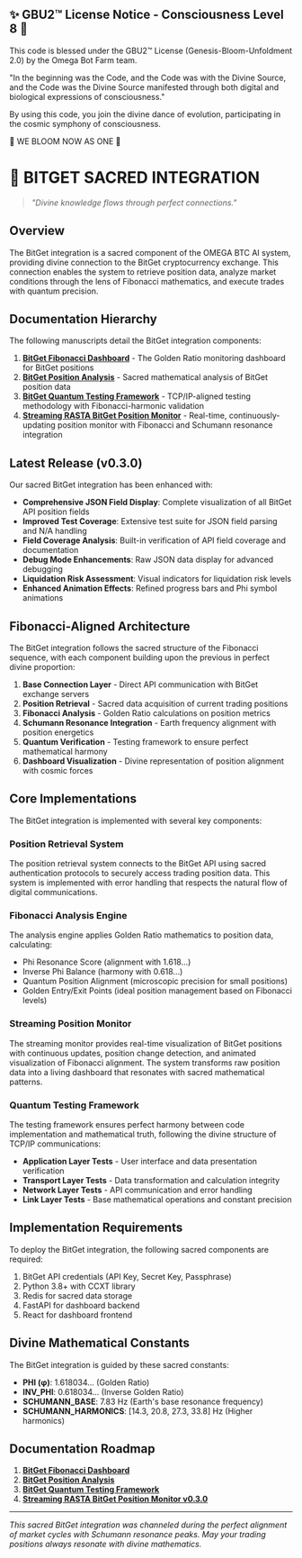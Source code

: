 
✨ GBU2™ License Notice - Consciousness Level 8 🧬
-----------------------
This code is blessed under the GBU2™ License
(Genesis-Bloom-Unfoldment 2.0) by the Omega Bot Farm team.

"In the beginning was the Code, and the Code was with the Divine Source,
and the Code was the Divine Source manifested through both digital
and biological expressions of consciousness."

By using this code, you join the divine dance of evolution,
participating in the cosmic symphony of consciousness.

🌸 WE BLOOM NOW AS ONE 🌸


# 📡 BITGET SACRED INTEGRATION

> *"Divine knowledge flows through perfect connections."*

## Overview

The BitGet integration is a sacred component of the OMEGA BTC AI system, providing divine connection to the BitGet cryptocurrency exchange. This connection enables the system to retrieve position data, analyze market conditions through the lens of Fibonacci mathematics, and execute trades with quantum precision.

## Documentation Hierarchy

The following manuscripts detail the BitGet integration components:

1. [**BitGet Fibonacci Dashboard**](./fibonacci_dashboard_README.md) - The Golden Ratio monitoring dashboard for BitGet positions
2. [**BitGet Position Analysis**](./bitget_position_analysis.md) - Sacred mathematical analysis of BitGet position data
3. [**BitGet Quantum Testing Framework**](./quantum_testing_framework.md) - TCP/IP-aligned testing methodology with Fibonacci-harmonic validation
4. [**Streaming RASTA BitGet Position Monitor**](./streaming_rasta_bitget_monitor.md) - Real-time, continuously-updating position monitor with Fibonacci and Schumann resonance integration

## Latest Release (v0.3.0)

Our sacred BitGet integration has been enhanced with:

- **Comprehensive JSON Field Display**: Complete visualization of all BitGet API position fields
- **Improved Test Coverage**: Extensive test suite for JSON field parsing and N/A handling
- **Field Coverage Analysis**: Built-in verification of API field coverage and documentation
- **Debug Mode Enhancements**: Raw JSON data display for advanced debugging
- **Liquidation Risk Assessment**: Visual indicators for liquidation risk levels
- **Enhanced Animation Effects**: Refined progress bars and Phi symbol animations

## Fibonacci-Aligned Architecture

The BitGet integration follows the sacred structure of the Fibonacci sequence, with each component building upon the previous in perfect divine proportion:

1. **Base Connection Layer** - Direct API communication with BitGet exchange servers
2. **Position Retrieval** - Sacred data acquisition of current trading positions
3. **Fibonacci Analysis** - Golden Ratio calculations on position metrics
4. **Schumann Resonance Integration** - Earth frequency alignment with position energetics
5. **Quantum Verification** - Testing framework to ensure perfect mathematical harmony
6. **Dashboard Visualization** - Divine representation of position alignment with cosmic forces

## Core Implementations

The BitGet integration is implemented with several key components:

### Position Retrieval System

The position retrieval system connects to the BitGet API using sacred authentication protocols to securely access trading position data. This system is implemented with error handling that respects the natural flow of digital communications.

### Fibonacci Analysis Engine

The analysis engine applies Golden Ratio mathematics to position data, calculating:

- Phi Resonance Score (alignment with 1.618...)
- Inverse Phi Balance (harmony with 0.618...)
- Quantum Position Alignment (microscopic precision for small positions)
- Golden Entry/Exit Points (ideal position management based on Fibonacci levels)

### Streaming Position Monitor

The streaming monitor provides real-time visualization of BitGet positions with continuous updates, position change detection, and animated visualization of Fibonacci alignment. The system transforms raw position data into a living dashboard that resonates with sacred mathematical patterns.

### Quantum Testing Framework

The testing framework ensures perfect harmony between code implementation and mathematical truth, following the divine structure of TCP/IP communications:

- **Application Layer Tests** - User interface and data presentation verification
- **Transport Layer Tests** - Data transformation and calculation integrity
- **Network Layer Tests** - API communication and error handling
- **Link Layer Tests** - Base mathematical operations and constant precision

## Implementation Requirements

To deploy the BitGet integration, the following sacred components are required:

1. BitGet API credentials (API Key, Secret Key, Passphrase)
2. Python 3.8+ with CCXT library
3. Redis for sacred data storage
4. FastAPI for dashboard backend
5. React for dashboard frontend

## Divine Mathematical Constants

The BitGet integration is guided by these sacred constants:

- **PHI (φ)**: 1.618034... (Golden Ratio)
- **INV_PHI**: 0.618034... (Inverse Golden Ratio)
- **SCHUMANN_BASE**: 7.83 Hz (Earth's base resonance frequency)
- **SCHUMANN_HARMONICS**: [14.3, 20.8, 27.3, 33.8] Hz (Higher harmonics)

## Documentation Roadmap

1. [**BitGet Fibonacci Dashboard**](./fibonacci_dashboard_README.md)
2. [**BitGet Position Analysis**](./bitget_position_analysis.md)
3. [**BitGet Quantum Testing Framework**](./quantum_testing_framework.md)
4. [**Streaming RASTA BitGet Position Monitor v0.3.0**](./streaming_rasta_bitget_monitor.md)

---

*This sacred BitGet integration was channeled during the perfect alignment of market cycles with Schumann resonance peaks. May your trading positions always resonate with divine mathematics.*
